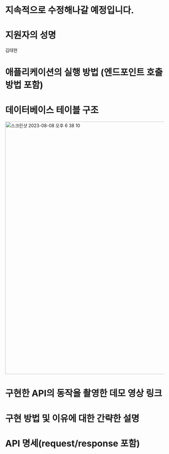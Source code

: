 # 지속적으로 수정해나갈 예정입니다.

# 지원자의 성명

김태현

# 애플리케이션의 실행 방법 (엔드포인트 호출 방법 포함)

# 데이터베이스 테이블 구조

<img width="801" alt="스크린샷 2023-08-08 오후 6 38 10" src="https://github.com/taehyunkim44/wanted-pre-onboarding-backend/assets/101853993/7f8cd6e0-38d2-4303-a0ed-c57955007706">


# 구현한 API의 동작을 촬영한 데모 영상 링크

# 구현 방법 및 이유에 대한 간략한 설명

# API 명세(request/response 포함)
